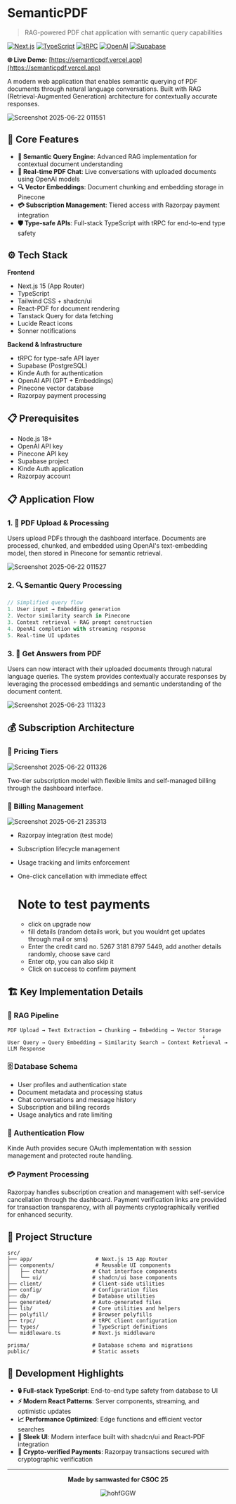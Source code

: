 # SemanticPDF

> RAG-powered PDF chat application with semantic query capabilities

[![Next.js](https://img.shields.io/badge/Next.js-15-black?style=flat-square&logo=next.js)](https://nextjs.org/)
[![TypeScript](https://img.shields.io/badge/TypeScript-007ACC?style=flat-square&logo=typescript&logoColor=white)](https://www.typescriptlang.org/)
[![tRPC](https://img.shields.io/badge/tRPC-2596BE?style=flat-square&logo=trpc&logoColor=white)](https://trpc.io/)
[![OpenAI](https://img.shields.io/badge/OpenAI-412991?style=flat-square&logo=openai&logoColor=white)](https://openai.com/)
[![Supabase](https://img.shields.io/badge/Supabase-3ECF8E?style=flat-square&logo=supabase&logoColor=white)](https://supabase.com/)

**🌐 Live Demo:** [https://semanticpdf.vercel.app](https://semanticpdf.vercel.app)

A modern web application that enables semantic querying of PDF documents through natural language conversations. Built with RAG (Retrieval-Augmented Generation) architecture for contextually accurate responses.


![Screenshot 2025-06-22 011551](https://github.com/user-attachments/assets/8741fe6c-528d-4caa-8a3f-0ad3529c8a65)



## 🔧 Core Features

- **🧠 Semantic Query Engine**: Advanced RAG implementation for contextual document understanding
- **💬 Real-time PDF Chat**: Live conversations with uploaded documents using OpenAI models
- **🔍 Vector Embeddings**: Document chunking and embedding storage in Pinecone
- **💳 Subscription Management**: Tiered access with Razorpay payment integration
- **🛡️ Type-safe APIs**: Full-stack TypeScript with tRPC for end-to-end type safety

## ⚙️ Tech Stack

**Frontend**
- Next.js 15 (App Router)
- TypeScript
- Tailwind CSS + shadcn/ui
- React-PDF for document rendering
- Tanstack Query for data fetching
- Lucide React icons
- Sonner notifications

**Backend & Infrastructure**
- tRPC for type-safe API layer
- Supabase (PostgreSQL)
- Kinde Auth for authentication
- OpenAI API (GPT + Embeddings)
- Pinecone vector database
- Razorpay payment processing

## 📋 Prerequisites

- Node.js 18+
- OpenAI API key
- Pinecone API key  
- Supabase project
- Kinde Auth application
- Razorpay account

## 📋 Application Flow

### 1. 📄 PDF Upload & Processing

Users upload PDFs through the dashboard interface. Documents are processed, chunked, and embedded using OpenAI's text-embedding model, then stored in Pinecone for semantic retrieval.

![Screenshot 2025-06-22 011527](https://github.com/user-attachments/assets/af5483c6-2505-41d6-80a9-971ce7d8d7f9)


### 2. 🔍 Semantic Query Processing

```typescript
// Simplified query flow
1. User input → Embedding generation
2. Vector similarity search in Pinecone
3. Context retrieval + RAG prompt construction
4. OpenAI completion with streaming response
5. Real-time UI updates
```

### 3. 💬 Get Answers from PDF

Users can now interact with their uploaded documents through natural language queries. The system provides contextually accurate responses by leveraging the processed embeddings and semantic understanding of the document content.

![Screenshot 2025-06-23 111323](https://github.com/user-attachments/assets/1fbb5354-cbae-423b-b2c5-09e988c92d02)

## 💰 Subscription Architecture

### 💎 Pricing Tiers

![Screenshot 2025-06-22 011326](https://github.com/user-attachments/assets/13af49dc-465a-4277-b37a-f3b1f3206779)


Two-tier subscription model with flexible limits and self-managed billing through the dashboard interface.

### 🧾 Billing Management

![Screenshot 2025-06-21 235313](https://github.com/user-attachments/assets/58cbef21-3e0b-4b3a-b668-7ad4ad980375)


- Razorpay integration (test mode)
- Subscription lifecycle management
- Usage tracking and limits enforcement
- One-click cancellation with immediate effect

  # Note to test payments
  - click on upgrade now
  - fill details (random details work, but you wouldnt get updates through mail or sms)
  - Enter the credit card no. 5267 3181 8797 5449, add another details randomly, choose save card
  - Enter otp, you can also skip it
  - Click on success to confirm payment

## 🏗️ Key Implementation Details

### 🔄 RAG Pipeline
```
PDF Upload → Text Extraction → Chunking → Embedding → Vector Storage
                                                              ↓
User Query → Query Embedding → Similarity Search → Context Retrieval → LLM Response
```

### 🗄️ Database Schema
- User profiles and authentication state
- Document metadata and processing status
- Chat conversations and message history
- Subscription and billing records
- Usage analytics and rate limiting

### 🔐 Authentication Flow
Kinde Auth provides secure OAuth implementation with session management and protected route handling.

### 💳 Payment Processing
Razorpay handles subscription creation and management with self-service cancellation through the dashboard. Payment verification links are provided for transaction transparency, with all payments cryptographically verified for enhanced security.

## 📁 Project Structure

```
src/
├── app/                    # Next.js 15 App Router
├── components/             # Reusable UI components
│   ├── chat/              # Chat interface components
│   └── ui/                # shadcn/ui base components
├── client/                # Client-side utilities
├── config/                # Configuration files
├── db/                    # Database utilities
├── generated/             # Auto-generated files
├── lib/                   # Core utilities and helpers
├── polyfill/              # Browser polyfills
├── trpc/                  # tRPC client configuration
├── types/                 # TypeScript definitions
└── middleware.ts          # Next.js middleware

prisma/                    # Database schema and migrations
public/                    # Static assets
```

## 🚀 Development Highlights

- **🔒 Full-stack TypeScript**: End-to-end type safety from database to UI
- **⚡ Modern React Patterns**: Server components, streaming, and optimistic updates
- **📈 Performance Optimized**: Edge functions and efficient vector searches
- **🎨 Sleek UI**: Modern interface built with shadcn/ui and React-PDF integration
- **🔐 Crypto-verified Payments**: Razorpay transactions secured with cryptographic verification

---

<div align="center">

**Made by samwasted for CSOC 25**

![hohfGGW](https://github.com/user-attachments/assets/70e48699-8f74-4234-a3ed-d8d712e68660)


</div>
